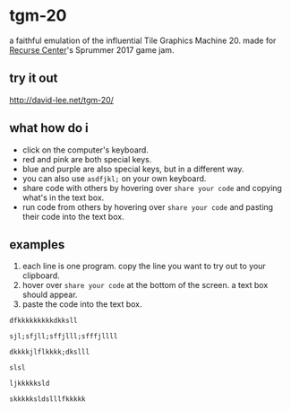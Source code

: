 # tgm-20

a faithful emulation of the influential Tile Graphics Machine 20. made for [Recurse Center](https://recurse.com)'s Sprummer 2017 game jam.

## try it out

http://david-lee.net/tgm-20/

## what how do i

- click on the computer's keyboard.
- red and pink are both special keys.
- blue and purple are also special keys, but in a different way.
- you can also use `asdfjkl;` on your own keyboard.
- share code with others by hovering over `share your code` and copying what's in the text box.
- run code from others by hovering over `share your code` and pasting their code into the text box.

## examples

1. each line is one program. copy the line you want to try out to your clipboard.
2. hover over `share your code` at the bottom of the screen. a text box should appear.
3. paste the code into the text box.

```
dfkkkkkkkkkdkksll
```

```
sjl;sfjll;sffjlll;sfffjllll
```

```
dkkkkjlflkkkk;dkslll
```

```
slsl
```

```
ljkkkkksld
```

```
skkkkksldslllfkkkkk
```
